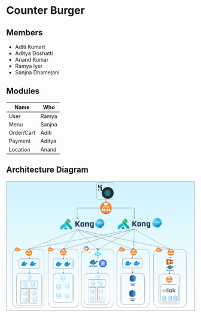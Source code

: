 # Counter Burger

## Members 
- Aditi Kumari
- Aditya Doshatti
- Anand Kumar
- Ramya Iyer
- Sanjna Dhamejani

## Modules 

| Name         | Who         |
|-----------|-----------|
|User       | Ramya     |
|Menu       | Sanjna    |
|Order/Cart | Aditi   |
|Payment    | Aditya      |
| Location  | Anand    |


## Architecture Diagram

![Architecture Diagram](CMPE281_Final.png "Architecture Diagram")
